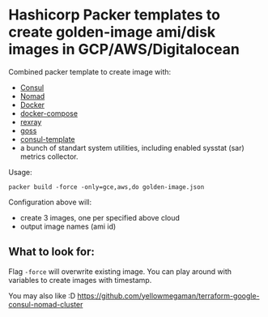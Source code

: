 # Hashicorp Packer templates to create golden-image ami/disk images in GCP/AWS/Digitalocean

Combined packer template to create image with:
- [Consul](https://github.com/hashicorp/consul)
- [Nomad](https://github.com/hashicorp/nomad)
- [Docker](https://github.com/docker/docker-ce)
- [docker-compose](https://github.com/docker/compose)
- [rexray](https://github.com/rexray/rexray)
- [goss](https://github.com/aelsabbahy/goss)
- [consul-template](https://github.com/hashicorp/consul-template)
- a bunch of standart system utilities, including enabled sysstat (sar) metrics collector.

Usage:

```
packer build -force -only=gce,aws,do golden-image.json
```

Configuration above will:
- create 3 images, one per specified above cloud
- output image names (ami id)

## What to look for:
Flag `-force` will overwrite existing image. You can play around with variables to create images with timestamp.

You may also like :D
https://github.com/yellowmegaman/terraform-google-consul-nomad-cluster
